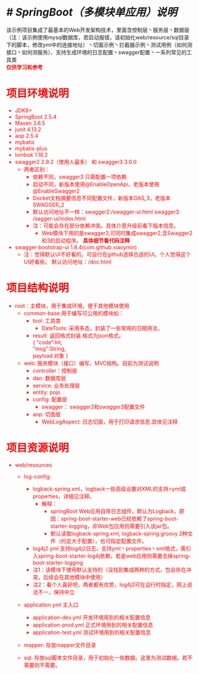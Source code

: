 # _**# SpringBoot（多模块单应用）说明**_<br>
 该示例项目集成了最基本的Web开发架构技术，里面含控制层丶服务层丶数据层（注：该示例使用mysql数据库，若启动报错，请初始化web/resource/sql目录下的脚本，修改yml中的连接地址）丶切面示例丶拦截器示例丶测试用例（如何测接口丶如何测服务）、支持生成环境的日志配置丶swagger配置丶一系列常见的工具类 <br><font color=red> **仅供学习和参考**

# **项目环境说明** <br>
* JDK8+ <BR>
* SpringBoot 2.5.4 <br>
* Maven 3.6.5 <br>
* junit 4.13.2 <br>
* aop 2.5.4 <br>
* mybatis <br>
* mybatis-plus  <br>
* lombok 1.18.2 <br>
* swagger2 2.9.2（使用人最多） 和 swagger3 3.0.0<br>
   - 两者区别：
       - 依赖不同，swagger3 只需配置一项依赖
       - 启动不同，新版本使用@EnableOpenApi，老版本使用@EnableSwagger2
       - Docket文档摘要信息不同配置文件，新版本OAS_3，老版本SWAGGER_2
       - 默认访问地址不一样：swagger2:/swagger-ui.html swagger3: /sagger-ui/index.html
       - 注：可能会存在部分依赖冲突。具体介意升级前看下版本信息。
           - Web模块下用的是swagger3,可同时集成swagger2,含Swagger2和3的启动程序。 <font color=red>**具体细节看代码注释**
* swagger-bootstrap-ui 1.8.4(com.github.xiaoymin)
   - 注：觉得默认UI不好看的，可自行在github选择合适的UI。个人觉得这个UI好看些。
   默认访问地址：/doc.html

 
# **项目结构说明** 
* root：主模块，用于集成环境，便于其他模块使用<br>
    * common-base:用于编写可公用的模块如：<br>
        - tool: 工具类
            - DateTools: 采用多态，封装了一些常用的日期用法，
        - result: 返回格式封装.格式为json格式。<br>
         {
          ”code“:Int,<br>
          "msg":String,<br>
          payload:对象
          }
    * web: 服务模块（接口）编写，MVC结构。目前为测试说明<br>
        - controller：控制层
        - dao: 数据库层
        - service: 业务处理层
        - entity: pojo
        - config: 配置层
            - swagger： swagger2和swagger3配置文件
        - aop: 切面层
            - WebLogAspect: 日志切面，用于打印请求信息.具体见注释
       
# **项目资源说明** 
* web/resources
    - log-config:
        - logback-spring.xml，logback一些高级设置对XML的支持>yml或properties，详细见注释。
            - 解释：
                - springBoot Web应用自带日志组件，默认为Logback，原因：spring-boot-starter-web已经依赖了spring-boot-starter-logging，非Web包应用则需要引入该jar包。
                - 默认读取logback-spring.xml, logback-spring.groovy 2种文件（约定大于配置），也可指定配置文件。
        - log4j2.yml 支持log4j2日志，支持yml丶properties丶xml格式，需引入spring-boot-starter-log4j依赖，若是web应用则需要去掉spring-boot-starter-logging
        - <font color=red /> 注1：该模块下使用默认支持的（没找到集成两种的方式，包会存在冲突，后续会在其他模块中使用）
        - <font color=red /> 注2：看个人喜好吧，两者都有优势，log4j2可在运行时指定，网上说法不一，保持中立 
    - application.yml 主入口 
        - application-dev.yml 开发环境用到的相关配置信息
        - application-prod.yml 正式环境用到的相关配置信息
        - application-test.yml 测试环境用到的相关配置信息
    - mapper: 存放mapper文件目录
    
    - sql: 存放sql脚本文件目录，用于初始化一些数据。这里为测试数据。若不需要则不需要。
    
    